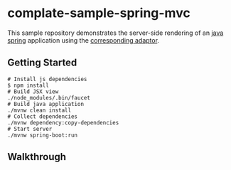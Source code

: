 # complate-sample-spring-mvc

This sample repository demonstrates the server-side rendering of an [java spring](https://spring.io) application using the [corresponding adaptor](https://github.com/complate/complate-spring-mvc).

## Getting Started

```
# Install js dependencies
$ npm install
# Build JSX view
./node_modules/.bin/faucet
# Build java application
./mvnw clean install
# Collect dependencies
./mvnw dependency:copy-dependencies
# Start server
./mvnw spring-boot:run
```

## Walkthrough
